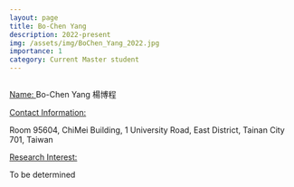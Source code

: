 ```yaml
---
layout: page
title: Bo-Chen Yang
description: 2022-present
img: /assets/img/BoChen_Yang_2022.jpg
importance: 1
category: Current Master student
---
```


<div class="row">
    <div class="col-sm-4 mt-3 mt-md-0">
        <img class="img-fluid rounded z-depth-1" src="{{ '/assets/img/BoChen_Yang_2022.jpg' | relative_url }}" alt="" title="example image"/>
    </div>
</div>

<a href="#"> Name: </a> 
Bo-Chen Yang 楊博程

<a href="#"> Contact Information: </a>

<p>Room 95604, ChiMei Building, 1 University Road, East District, Tainan City 701, Taiwan</p>

<a href="#"> Research Interest: </a>

To be determined